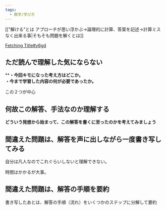 ```yaml
---
tags:
  - 数学/学び方
---
```

[["解ける"とは アプローチが思い浮かぶ→論理的に計算、答案を記述->計算ミスなく出来る事|そもそも問題を解くとは]]

[Fetching Title#y6gd](https://daigaku-juken-hacker.net/study-method/math/math-method-books-howto)
## ただ読んで理解した気にならない

****・今回キモになった考え方はどこか。**  
**・今まで学習した内容の何が必要であったか。**

この２つが中心

## 何故この解答、手法なのか理解する

**どういう発想から始まって、この解答を書くに至ったのかを考えてみましょう**

## 間違えた問題は、解答を声に出しながら一度書き写してみる

自分は凡人なのでこれぐらいしないと理解できない。

時間はかかるが大事。

## 間違えた問題は、解答の手順を要約
書き写したあとは、解答の手順（流れ）をいくつかのステップに分解して要約 


